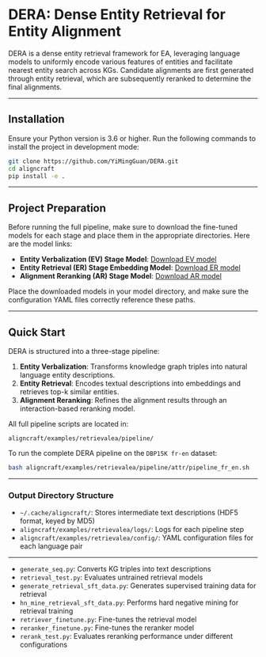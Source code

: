 # DERA: Dense Entity Retrieval for Entity Alignment

DERA is a dense entity retrieval framework for EA, leveraging language models to uniformly encode various features of entities and facilitate nearest entity search across KGs. Candidate alignments are first generated through entity retrieval, which are subsequently reranked to determine the final alignments.

------

## Installation

Ensure your Python version is 3.6 or higher. Run the following commands to install the project in development mode:

```bash
git clone https://github.com/YiMingGuan/DERA.git
cd aligncraft
pip install -e .
```

------

## Project Preparation

Before running the full pipeline, make sure to download the fine-tuned models for each stage and place them in the appropriate directories. Here are the model links:

- **Entity Verbalization (EV) Stage Model**:
   [Download EV model](https://drive.google.com/file/d/1wfWLUMYdjDhcCLPRFIsoVhruVyF8r09X/view?usp=drive_link)
- **Entity Retrieval (ER) Stage Embedding Model**:
   [Download ER model](https://drive.google.com/file/d/1lz-vmYW4ZUt30cMxXfPnCMgNrGgIujQX/view?usp=drive_link)
- **Alignment Reranking (AR) Stage Model**:
   [Download AR model](https://drive.google.com/file/d/1zSnxn1ydpac622fyr6_ZtixQjJv5TYM1/view?usp=drive_link)

Place the downloaded models in your model directory, and make sure the configuration YAML files correctly reference these paths.

------

## Quick Start

DERA is structured into a three-stage pipeline:

1. **Entity Verbalization**: Transforms knowledge graph triples into natural language entity descriptions.
2. **Entity Retrieval**: Encodes textual descriptions into embeddings and retrieves top-k similar entities.
3. **Alignment Reranking**: Refines the alignment results through an interaction-based reranking model.

All full pipeline scripts are located in:

```
aligncraft/examples/retrievalea/pipeline/
```

To run the complete DERA pipeline on the `DBP15K fr-en` dataset:

```bash
bash aligncraft/examples/retrievalea/pipeline/attr/pipeline_fr_en.sh
```

------

### Output Directory Structure

- `~/.cache/aligncraft/`: Stores intermediate text descriptions (HDF5 format, keyed by MD5)
- `aligncraft/examples/retrievalea/logs/`: Logs for each pipeline step
- `aligncraft/examples/retrievalea/config/`: YAML configuration files for each language pair

------



- `generate_seq.py`: Converts KG triples into text descriptions
- `retrieval_test.py`: Evaluates untrained retrieval models
- `generate_retrieval_sft_data.py`: Generates supervised training data for retrieval
- `hn_mine_retrieval_sft_data.py`: Performs hard negative mining for retrieval training
- `retriever_finetune.py`: Fine-tunes the retrieval model
- `reranker_finetune.py`: Fine-tunes the reranker model
- `rerank_test.py`: Evaluates reranking performance under different configurations




